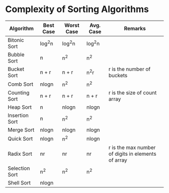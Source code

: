 # Complexity of Sorting Algorithms

| Algorithm | Best Case | Worst Case | Avg. Case | Remarks |
| --------- | --------- | ---------- | --------- | ------- |
| Bitonic Sort | log<sup>2</sup>n | log<sup>2</sup>n | log<sup>2</sup>n |
| Bubble Sort | n | n<sup>2</sup> | n<sup>2</sup> |
| Bucket Sort | n + r | n + r | n<sup>2</sup>r |  r is the number of buckets |
| Comb Sort | nlogn | n<sup>2</sup> | n<sup>2</sup> |
| Counting Sort | n + r | n + r | n + r | r is the size of count array |
| Heap Sort | n | nlogn | nlogn |
| Insertion Sort | n | n<sup>2</sup> | n<sup>2</sup> |
| Merge Sort | nlogn | nlogn | nlogn |
| Quick Sort | nlogn | n<sup>2</sup> | nlogn |
| Radix Sort | nr | nr | nr | r is the max number of digits in elements of array |
| Selection Sort | n<sup>2</sup> | n<sup>2</sup> | n<sup>2</sup> |
| Shell Sort | nlogn | 
